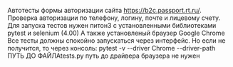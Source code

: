 Автотесты формы авторизации сайта https://b2c.passport.rt.ru/. Проверка авторизации по телефону, логину, почте и лицевому счету.
Для запуска тестов нужен питон3 с установленными библиотеками pytest и selenium (4.00)
А также установленый браузер Google Chrome
Все тесты должны спокойно запускаться через интерфейс. Но если не получится, то через консоль: pytest -v --driver Chrome --driver-path ПУТЬ ДО ФАЙЛАtests.py
путь до драйвера браузера не нужен
